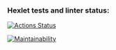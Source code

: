 ### Hexlet tests and linter status:
[![Actions Status](https://github.com/bl1ndy/php-project-lvl1/workflows/hexlet-check/badge.svg)](https://github.com/bl1ndy/php-project-lvl1/actions)

[![Maintainability](https://api.codeclimate.com/v1/badges/0c74a033c1d3f48eac5a/maintainability)](https://codeclimate.com/github/bl1ndy/php-project-lvl1/maintainability)
